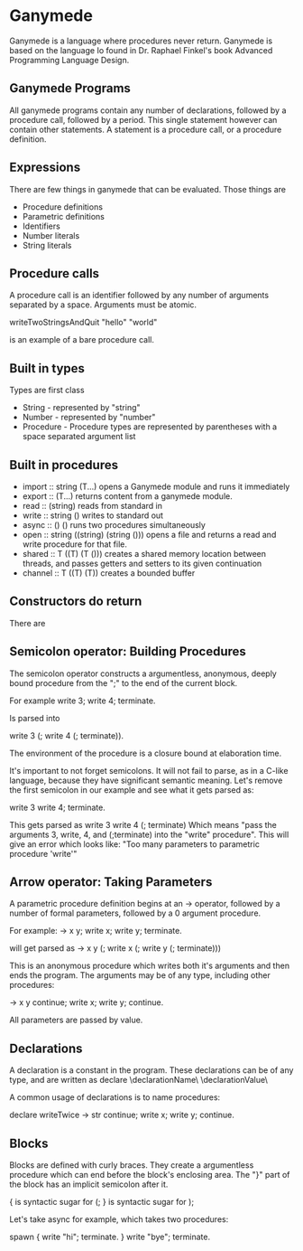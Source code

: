 # Ganymede
Ganymede is a language where procedures never return.
Ganymede is based on the language Io found in Dr. Raphael Finkel's book Advanced Programming Language Design.


## Ganymede Programs
All ganymede programs contain any number of declarations, followed by a procedure call, followed by a period. This single statement however can contain other statements. A statement is a procedure call, or a procedure definition.

## Expressions
There are few things in ganymede that can be evaluated. Those things are
* Procedure definitions
* Parametric definitions
* Identifiers
* Number literals
* String literals

## Procedure calls
A procedure call is an identifier followed by any number of arguments separated by a space.
Arguments must be atomic.

writeTwoStringsAndQuit "hello" "world"

is an example of a bare procedure call.

## Built in types
Types are first class
* String - represented by "string"
* Number - represented by "number"
* Procedure - Procedure types are represented by parentheses with a space separated argument list

## Built in procedures
* import :: string (T...)                       opens a Ganymede module and runs it immediately
* export :: (T...)                              returns content from a ganymede module.
* read :: (string)                              reads from standard in
* write :: string ()                            writes to standard out
* async :: () ()                                runs two procedures simultaneously
* open :: string ((string) (string ()))         opens a file and returns a read and write procedure for that file.
* shared :: T ((T) (T ()))                      creates a shared memory location between threads, and passes getters and setters to its given continuation
* channel :: T ((T) (T))                      creates a bounded buffer

## Constructors do return
There are 

## Semicolon operator: Building Procedures
The semicolon operator constructs a argumentless, anonymous, deeply bound procedure from the ";" to the end of the current block.

For example
write 3;
write 4;
terminate.

Is parsed into

write 3 (; write 4 (; terminate)).

The environment of the procedure is a closure bound at elaboration time.

It's important to not forget semicolons. It will not fail to parse, as in a C-like language, because they have
significant semantic meaning. Let's remove the first semicolon in our example and see what it gets parsed as:

write 3
write 4;
terminate.

This gets parsed as
write 3 write 4 (; terminate)
Which means "pass the arguments 3, write, 4, and (;terminate) into the "write" procedure". This will give an error which looks like:
"Too many parameters to parametric procedure 'write'"

## Arrow operator: Taking Parameters
A parametric procedure definition begins at an -> operator, followed by a number of formal parameters, followed by a 0 argument procedure.

For example:
-> x y;
write x;
write y;
terminate.

will get parsed as
-> x y (; write x (; write y (; terminate)))

This is an anonymous procedure which writes both it's arguments and then ends the program.
The arguments may be of any type, including other procedures:

-> x y continue;
write x;
write y;
continue.

All parameters are passed by value.

## Declarations
A declaration is a constant in the program. These declarations can be of any type, and are written as
declare \declarationName\ \declarationValue\

A common usage of declarations is to name procedures:

declare writeTwice -> str continue;
    write x;
    write y;
    continue.

## Blocks
Blocks are defined with curly braces. They create a argumentless procedure which can end before the block's enclosing area.
The "}" part of the block has an implicit semicolon after it.


{ is syntactic sugar for (;
} is syntactic sugar for );

Let's take async for example, which takes two procedures:

spawn {
    write "hi";
    terminate.
}
write "bye";
terminate.